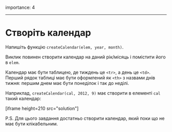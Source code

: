 importance: 4

---

# Створіть календар

Напишіть функцію `createCalendar(elem, year, month)`.

Виклик повинен створити календар на даний рік/місяць і помістити його в `elem`.

Календар має бути таблицею, де тиждень це `<tr>`, а день це `<td>`. Перший рядок таблиці має бути оформлений як `<th>` з назвами днів тижня: першим днем має бути понеділок і так до неділі.

Наприклад, `createCalendar(cal, 2012, 9)` має створити в елементі `cal` такий календар:

[iframe height=210 src="solution"]

P.S. Для цього завдання достатньо створити календар, який поки що не має бути клікабельним.
